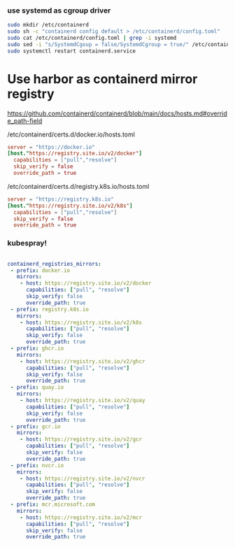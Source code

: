 


### use systemd as cgroup driver

```sh
sudo mkdir /etc/containerd
sudo sh -c "containerd config default > /etc/containerd/config.toml"
sudo cat /etc/containerd/config.toml | grep -i systemd
sudo sed -i "s/SystemdCgoup = false/SystemdCgroup = true/" /etc/containerd/config.toml
sudo systemctl restart containerd.service
```

# Use harbor as containerd mirror registry
<https://github.com/containerd/containerd/blob/main/docs/hosts.md#override_path-field>

/etc/containerd/certs.d/docker.io/hosts.toml
```toml
server = "https://docker.io"
[host."https://registry.site.io/v2/docker"]
  capabilities = ["pull","resolve"]
  skip_verify = false
  override_path = true
```
/etc/containerd/certs.d/registry.k8s.io/hosts.toml
```toml
server = "https://registry.k8s.io"
[host."https://registry.site.io/v2/k8s"]
  capabilities = ["pull","resolve"]
  skip_verify = false
  override_path = true
```



### kubespray!
```yaml

containerd_registries_mirrors:
 - prefix: docker.io
   mirrors:
    - host: https://registry.site.io/v2/docker
      capabilities: ["pull", "resolve"]
      skip_verify: false
      override_path: true
 - prefix: registry.k8s.io
   mirrors:
    - host: https://registry.site.io/v2/k8s
      capabilities: ["pull", "resolve"]
      skip_verify: false
      override_path: true
 - prefix: ghcr.io
   mirrors:
    - host: https://registry.site.io/v2/ghcr
      capabilities: ["pull", "resolve"]
      skip_verify: false
      override_path: true
 - prefix: quay.io
   mirrors:
    - host: https://registry.site.io/v2/quay
      capabilities: ["pull", "resolve"]
      skip_verify: false
      override_path: true
 - prefix: gcr.io
   mirrors:
    - host: https://registry.site.io/v2/gcr
      capabilities: ["pull", "resolve"]
      skip_verify: false
      override_path: true
 - prefix: nvcr.io
   mirrors:
    - host: https://registry.site.io/v2/nvcr
      capabilities: ["pull", "resolve"]
      skip_verify: false
      override_path: true
 - prefix: mcr.microsoft.com
   mirrors:
    - host: https://registry.site.io/v2/mcr
      capabilities: ["pull", "resolve"]
      skip_verify: false
      override_path: true

```








